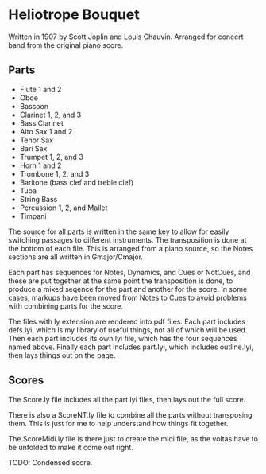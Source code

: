 # Heliotrope Bouquet

Written in 1907 by Scott Joplin and Louis Chauvin.  Arranged for concert band from the original
piano score.

## Parts

- Flute 1 and 2
- Oboe
- Bassoon
- Clarinet 1, 2, and 3
- Bass Clarinet
- Alto Sax 1 and 2
- Tenor Sax
- Bari Sax
- Trumpet 1, 2, and 3
- Horn 1 and 2
- Trombone 1, 2, and 3
- Baritone (bass clef and treble clef)
- Tuba
- String Bass
- Percussion 1, 2, and Mallet
- Timpani

The source for all parts is written in the same key to allow for easily switching passages
to different instruments.  The transposition is done at the bottom of each file.  This is
arranged from a piano source, so the Notes sections are all written in Gmajor/Cmajor.

Each part has sequences for Notes, Dynamics, and Cues or NotCues, and these are put together at the same
point the transposition is done, to produce a mixed seqence for the part and another for the score.
In some cases, markups have been moved from Notes to Cues to avoid problems with combining parts for the score.

The files with ly extension are rendered into pdf files.  Each part includes defs.lyi,
which is my library of useful things, not all of which will be used.  Then each part includes its
own lyi file, which has the four sequences named above.  Finally each part includes part.lyi,
which includes outline.lyi, then lays things out on the page.

## Scores

The Score.ly file includes all the part lyi files, then lays out the full score.

There is also a ScoreNT.ly file to combine all the parts without transposing them.  This is just
for me to help understand how things fit together.

The ScoreMidi.ly file is there just to create the midi file, as the voltas have to be unfolded
to make it come out right.

TODO: Condensed score.
